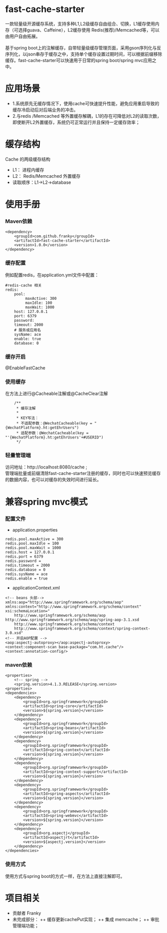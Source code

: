 # fast-cache-starter
一款轻量级开源缓存系统，支持多种L1,L2级缓存自由组合、切换，L1缓存使用内存（可选择guava、Caffeine），L2缓存使用 Redis(推荐)/Memcached等，可以由用户自由拓展。<br>
<br>
基于spring boot上的注解缓存，自带轻量级缓存管理页面，采用gson序列化与反序列化，以json串存于缓存之中，支持单个缓存设置过期时间，可以根据前缀移除缓存。fast-cache-starter可以快速用于日常的spring boot/spring mvc应用之中。<br>
 
# 应用场景

* 1.系统原先无缓存情况下，使用cache可快速提升性能，避免应用重启导致的缓存冷启动后对后端业务的冲击。
* 2.与redis /Memcached 等外置缓存解耦，L1的存在可降低对L2的读取次数，即使断开L2外置缓存，系统仍可正常运行并且保持一定缓存效率；
 
# 缓存结构
Cache 的两级缓存结构<br>
+ L1： 进程内缓存
+ L2： Redis/Memcached 外置缓存
+ 读取顺序：L1->L2->database

# 使用手册
### Maven依赖
```
<dependency>
    <groupId>com.github.franky</groupId>
    <artifactId>fast-cache-starter</artifactId>
    <version>1.0.0</version>
</dependency>
```
### 缓存配置
例如配置redis，在application.yml文件中配置：
```
#redis-cache 相关
redis:
    pool:
         maxActive: 300
         maxIdle: 100
         maxWait: 1000
    host: 127.0.0.1
    port: 6379
    password:
    timeout: 2000
    # 服务或应用名
    sysName: ace
    enable: true
    database: 0
```
	
### 缓存开启
@EnableFastCache

### 使用缓存

在方法上进行@Cacheable注解或@CacheClear注解
```
	/**
	 * 缓存注解
	 *
	 * KEY写法：
	 * 不适配参数：@WechatCacheable(key = "{WechatPlatform}.ht:getEhrUsers")
	 * 适配参数：@WechatCacheable(key = "'{WechatPlatform}.ht:getEhrUsers'+#USERID")
	 */
```
 
### 轻量管理端
访问地址：http://localhost:8080/cache ;<br>
管理端批量或前缀清除fast-cache-starter注册的缓存，同时也可以快速预览缓存的数据内容，也可以对缓存的失效时间进行延长。 <br>

# 兼容spring mvc模式
### 配置文件 
+ application.properties
```
redis.pool.maxActive = 300
redis.pool.maxIdle = 100
redis.pool.maxWait = 1000
redis.host = 127.0.0.1
redis.port = 6379
redis.password = 
redis.timeout = 2000
redis.database = 0
redis.sysName = ace
redis.enable = true
```
+ applicationContext.xml
```
<!-- beans 头部-->
xmlns:aop="http://www.springframework.org/schema/aop"
xmlns:context="http://www.springframework.org/schema/context"
xsi:schemaLocation="
	http://www.springframework.org/schema/aop http://www.springframework.org/schema/aop/spring-aop-3.1.xsd
	http://www.springframework.org/schema/context  
	http://www.springframework.org/schema/context/spring-context-3.0.xsd"	
<!-- 开启AOP配置 -->	
<aop:aspectj-autoproxy></aop:aspectj-autoproxy>
<context:component-scan base-package="com.ht.cache"/>
<context:annotation-config/> 
```
### maven依赖
```
<properties>
    <!-- spring -->
    <spring.version>4.1.3.RELEASE</spring.version>
<properties>
<dependencies>
    <dependency>
    	<groupId>org.springframework</groupId>
    	<artifactId>spring-core</artifactId>
    	<version>${spring.version}</version>
    </dependency>
    <dependency>
    	<groupId>org.springframework</groupId>
    	<artifactId>spring-beans</artifactId>
    	<version>${spring.version}</version>
    </dependency>
    <dependency>
    	<groupId>org.springframework</groupId>
    	<artifactId>spring-context</artifactId>
    	<version>${spring.version}</version>
    </dependency>
    <dependency>
    	<groupId>org.springframework</groupId>
    	<artifactId>spring-context-support</artifactId>
    	<version>${spring.version}</version>
    </dependency>
    <dependency>
    	<groupId>org.springframework</groupId>
    	<artifactId>spring-aspects</artifactId>
    	<version>${spring.version}</version>
    </dependency>
    <dependency>
    	<groupId>org.springframework</groupId>
    	<artifactId>spring-webmvc</artifactId>
    	<version>${spring.version}</version>
    </dependency>
    <dependency>
    	<groupId>org.aspectj</groupId>
    	<artifactId>aspectjrt</artifactId>
    	<version>${aspectj.version}</version>
    </dependency>
</dependencies>
```
### 使用方式
使用方式与spring boot的方式一样，在方法上直接注解即可。

# 项目相关
+ 贡献者 Franky<br>
+ 未完成部分：
++ 缓存更新cachePut实现；
++ 集成 memcache；
++ 审批管理端功能；

